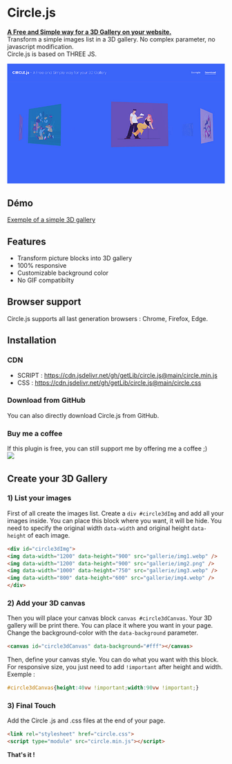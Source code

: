 # Circle.js

<p><b><a href="https://circle3dgallery.com/">A Free and Simple way for a 3D Gallery on your website.</a></b><br/>
Transform a simple images list in a 3D gallery. No complex parameter, no javascript modification.<br/>
Circle.js is based on THREE JS.
</p>
<p><img src="circle-capture.jpg" /></p>

## Démo
<a href="https://circle3dgallery.com/exemple.html">Exemple of a simple 3D gallery</a>

## Features
* Transform picture blocks into 3D gallery
* 100% responsive
* Customizable background color
* No GIF compatibilty
  
## Browser support
Circle.js supports all last generation browsers : Chrome, Firefox, Edge.

## Installation

### CDN
* SCRIPT : https://cdn.jsdelivr.net/gh/getLib/circle.js@main/circle.min.js
* CSS : https://cdn.jsdelivr.net/gh/getLib/circle.js@main/circle.css
### Download from GitHub
You can also directly download Circle.js from GitHub.
### Buy me a coffee
If this plugin is free, you can still support me by offering me a coffee ;)<br/>
<a href="https://www.buymeacoffee.com/circle3djs"><img src="https://img.buymeacoffee.com/button-api/?text=Buy me a coffee&emoji=&slug=circle3djs&button_colour=5F7FFF&font_colour=ffffff&font_family=Poppins&outline_colour=000000&coffee_colour=FFDD00"></a>

## Create your 3D Gallery

### 1) List your images
First of all create the images list. Create a `div #circle3dImg` and add all your images inside.
You can place this block where you want, it will be hide.
You need to specify the original width `data-width` and original height `data-height` of each image.
```html
<div id="circle3dImg">
<img data-width="1200" data-height="900" src="gallerie/img1.webp" />
<img data-width="1200" data-height="900" src="gallerie/img2.png" />
<img data-width="1000" data-height="750" src="gallerie/img3.webp" />
<img data-width="800" data-height="600" src="gallerie/img4.webp" />
</div>
```
### 2) Add your 3D canvas
Then you will place your canvas block `canvas #circle3dCanvas`. Your 3D gallery will be print there.
You can place it where you want in your page.
Change the background-color with the `data-background` parameter.
```html
<canvas id="circle3dCanvas" data-background="#fff"></canvas>
```
Then, define your canvas style. You can do what you want with this block.
For responsive size, you just need to add `!important` after height and width.<br/>
Exemple : 
```css
#circle3dCanvas{height:40vw !important;width:90vw !important;}
```

### 3) Final Touch
Add the Circle .js and .css files at the end of your page.
```html
<link rel="stylesheet" href="circle.css">
<script type="module" src="circle.min.js"></script>
```
<strong>That's it !</strong>

